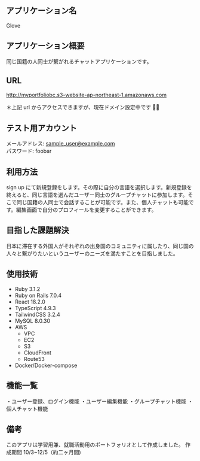 ## アプリケーション名

Glove

## アプリケーション概要

同じ国籍の人同士が繋がれるチャットアプリケーションです。

## URL

http://myportfoliobc.s3-website-ap-northeast-1.amazonaws.com

＊上記 url からアクセスできますが、現在ドメイン設定中です 🙇🙇

## テスト用アカウント

メールアドレス: sample_user@example.com  
パスワード: foobar

## 利用方法

sign up にて新規登録をします。その際に自分の言語を選択します。新規登録を終えると、同じ言語を選んだユーザー同士のグループチャットに参加します。そこで同じ国籍の人同士で会話することが可能です。また、個人チャットも可能です。編集画面で自分のプロフィールを変更することができます。

## 目指した課題解決

日本に滞在する外国人がそれぞれの出身国のコミュニティに属したり、同じ国の人々と繋がりたいというユーザーのニーズを満たすことを目指しました。

## 使用技術

- Ruby 3.1.2
- Ruby on Rails 7.0.4
- React 18.2.0
- TypeScript 4.9.3
- TailwindCSS 3.2.4
- MySQL 8.0.30
- AWS
  - VPC
  - EC2
  - S3
  - CloudFront
  - Route53
- Docker/Docker-compose

## 機能一覧

・ユーザー登録、ログイン機能
・ユーザー編集機能
・グループチャット機能
・個人チャット機能

## 備考

このアプリは学習用兼、就職活動用のポートフォリオとして作成しました。
作成期間 10/3~12/5（約二ヶ月間)
